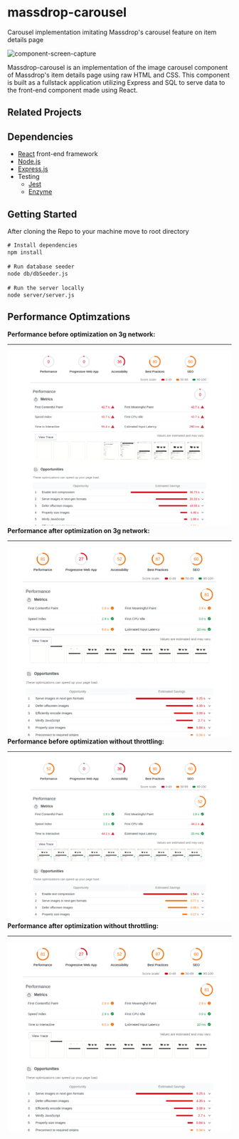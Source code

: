 # massdrop-carousel
Carousel implementation imitating Massdrop's carousel feature on item details page

![component-screen-capture](documentation/image-carousel-demo.gif)

Massdrop-carousel is an implementation of the image carousel component of Massdrop's item details page using raw HTML and CSS. This component is built as a fullstack application utilizing Express and SQL to serve data to the front-end component made using React.

## Related Projects

## Dependencies
- [React](https://reactjs.org/docs/getting-started.html) front-end framework
- [Node.js](https://nodejs.org/en/)
- [Express.js](https://expressjs.com/)
- Testing
  - [Jest](https://jestjs.io/)
  - [Enzyme](https://airbnb.io/enzyme/)

## Getting Started
After cloning the Repo to your machine move to root directory
```
# Install dependencies
npm install

# Run database seeder
node db/dbSeeder.js

# Run the server locally
node server/server.js
```
## Performance Optimzations
**Performance before optimization on 3g network:**
___
![component-screen-capture](documentation/performance-before-optimization-3g.png)
**Performance after optimization on 3g network:**
___
![component-screen-capture](documentation/performance-after-optimization-3g.png)
**Performance before optimization without throttling:**
___
![component-screen-capture](documentation/performance-before-optimization-none.png)
**Performance after optimization without throttling:**
___
![component-screen-capture](documentation/performance-after-optimization-3g.png)

